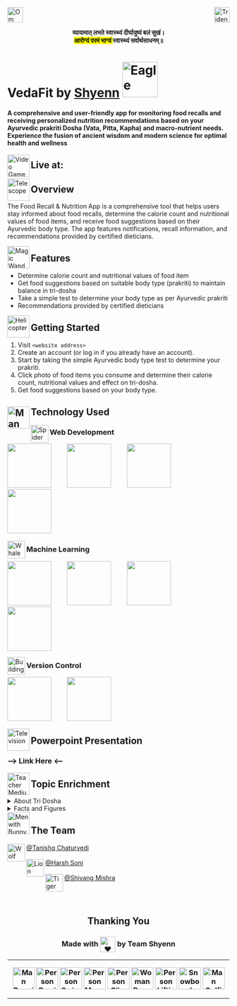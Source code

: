 <img src="https://raw.githubusercontent.com/Tarikul-Islam-Anik/Animated-Fluent-Emojis/master/Emojis/Symbols/Om.png" alt="Om" width="35" height="35" /> <img src="https://raw.githubusercontent.com/Tarikul-Islam-Anik/Animated-Fluent-Emojis/master/Emojis/Symbols/Trident%20Emblem.png" alt="Trident Emblem" align="right" width="35" height="35" />

<p align = "center"> <b> व्यायामात् लभते स्वास्थ्यं दीर्घायुष्यं बलं सुखं। </b><br>
<b> <mark>आरोग्यं परमं भाग्यं </mark> स्वास्थ्यं सर्वार्थसाधनम्॥ </b></p>


# VedaFit by [Shyenn](https://github.com/Shyenn-THS) <img src="https://raw.githubusercontent.com/Tarikul-Islam-Anik/Animated-Fluent-Emojis/master/Emojis/Animals/Eagle.png" alt="Eagle" width="80" height="80" align="bottom" />

#### A comprehensive and user-friendly app for monitoring food recalls and receiving personalized nutrition recommendations based on your Ayurvedic prakriti Dosha (Vata, Pitta, Kapha) and macro-nutrient needs. Experience the fusion of ancient wisdom and modern science for optimal health and wellness 

<img src="https://raw.githubusercontent.com/Tarikul-Islam-Anik/Animated-Fluent-Emojis/master/Emojis/Activities/Video%20Game.png" alt="Video Game" width="50" height="50" align="left" />

## Live at: 


<img src="https://raw.githubusercontent.com/Tarikul-Islam-Anik/Animated-Fluent-Emojis/master/Emojis/Objects/Telescope.png" alt="Telescope" width="50" height="50" align="left" />

## Overview
The Food Recall & Nutrition App is a comprehensive tool that helps users stay informed about food recalls, determine the calorie count and nutritional values of food items, and receive food suggestions based on their Ayurvedic body type. The app features notifications, recall information, and recommendations provided by certified dieticians.

<img src="https://raw.githubusercontent.com/Tarikul-Islam-Anik/Animated-Fluent-Emojis/master/Emojis/Activities/Magic%20Wand.png" alt="Magic Wand" width="50" height="50" align="left" />

## Features 

-   Determine calorie count and nutritional values of food item
-   Get food suggestions based on suitable body type (prakriti) to maintain balance in tri-dosha
-   Take a simple test to determine your body type as per Ayurvedic prakriti
-   Recommendations provided by certified dieticians

<img src="https://raw.githubusercontent.com/Tarikul-Islam-Anik/Animated-Fluent-Emojis/master/Emojis/Travel%20and%20places/Helicopter.png" alt="Helicopter" width="50" height="50" align="left" />

## Getting Started

1.  Visit ```<website address>```
2.  Create an account (or log in if you already have an account).
3.  Start by taking the simple Ayurvedic body type test to determine your prakriti.
4.  Click photo of food items you consume and determine their calorie count, nutritional values and effect on tri-dosha.
5.  Get food suggestions based on your body type.

## Technology Used <img src="https://raw.githubusercontent.com/Tarikul-Islam-Anik/Animated-Fluent-Emojis/master/Emojis/People%20with%20professions/Man%20Technologist%20Light%20Skin%20Tone.png" alt="Man Technologist Light Skin Tone" width="50" height="50" align="left" />

<img src="https://raw.githubusercontent.com/Tarikul-Islam-Anik/Animated-Fluent-Emojis/master/Emojis/Animals/Spider.png" alt="Spider" width="40" height="40" align="left" />

### Web Development 
<img src="https://cdn.jsdelivr.net/gh/devicons/devicon/icons/tailwindcss/tailwindcss-original-wordmark.svg" height="100" width="100" /> &nbsp; &nbsp; &nbsp; &nbsp;   <img src="https://cdn.jsdelivr.net/gh/devicons/devicon/icons/nextjs/nextjs-original-wordmark.svg" height="100" width="100" /> &nbsp; &nbsp; &nbsp; &nbsp; <img src="https://cdn.jsdelivr.net/gh/devicons/devicon/icons/typescript/typescript-original.svg" height="100" width="100" /> &nbsp; &nbsp; &nbsp; &nbsp;  <img src="https://cdn.jsdelivr.net/gh/devicons/devicon/icons/flask/flask-original-wordmark.svg" height="100" width="100" /> &nbsp; &nbsp; &nbsp; &nbsp; 
 
 <img src="https://raw.githubusercontent.com/Tarikul-Islam-Anik/Animated-Fluent-Emojis/master/Emojis/Travel%20and%20places/Locomotive.png" alt="Whale" width="40" height="40" align="left" />
 
### Machine Learning 
<img src="https://cdn.jsdelivr.net/gh/devicons/devicon/icons/python/python-original-wordmark.svg" height="100" width="100" />  &nbsp; &nbsp; &nbsp; &nbsp; <img src="https://cdn.jsdelivr.net/gh/devicons/devicon/icons/opencv/opencv-original-wordmark.svg" height="100" width="100" /> &nbsp; &nbsp; &nbsp; &nbsp; <img src="https://cdn.jsdelivr.net/gh/devicons/devicon/icons/tensorflow/tensorflow-original.svg" height="100" width="100" /> &nbsp; &nbsp; &nbsp; &nbsp; <img src="https://upload.wikimedia.org/wikipedia/en/d/d9/Dlib_c%2B%2B_library_logo.png" height="100" width="100" /> 

<img src="https://raw.githubusercontent.com/Tarikul-Islam-Anik/Animated-Fluent-Emojis/master/Emojis/Travel%20and%20places/Building%20Construction.png" alt="Building Construction" width="40" height="40" align="left" />

### Version Control
 <img src="https://cdn.jsdelivr.net/gh/devicons/devicon/icons/git/git-original-wordmark.svg" height="100" width="100" /> &nbsp; &nbsp; &nbsp; &nbsp;  <img src="https://cdn.jsdelivr.net/gh/devicons/devicon/icons/github/github-original-wordmark.svg" height="100" width="100" /> 

<img src="https://raw.githubusercontent.com/Tarikul-Islam-Anik/Animated-Fluent-Emojis/master/Emojis/Objects/Television.png" alt="Television" width="50" height="50" align="left" />

## Powerpoint Presentation

### --> Link Here <--

<img src="https://raw.githubusercontent.com/Tarikul-Islam-Anik/Animated-Fluent-Emojis/master/Emojis/People%20with%20professions/Teacher%20Medium-Light%20Skin%20Tone.png" alt="Teacher Medium-Light Skin Tone" width="50" height="50" align="left" />

## Topic Enrichment
<details>
  <summary>About Tri Dosha</summary>
  <p>
    <details>
  <summary>Vataj</summary>
  <p>
    &emsp; &ensp; &#8195; &#8194; Vata dosha represents movement and is associated with the elements of air and ether. People with a predominant Vata constitution tend to be creative, lively, and quick-witted, but may also experience feelings of anxiety and be prone to exhaustion.
  </p>
</details>
    <details>
  <summary>Pittaj</summary>
  <p>
    &emsp; &ensp; &#8195; &#8194; Pitta dosha represents metabolism and is associated with the elements of fire and water. People with a predominant Pitta constitution tend to be intense, ambitious, and confident, but may also experience anger and irritability.
  </p>
</details>
    <details>
  <summary>Kaphaj</summary>
  <p>
    &emsp; &ensp; &#8195; &#8194; Kapha dosha represents structure and stability and is associated with the elements of earth and water. People with a predominant Kapha constitution tend to be calm, grounded, and supportive, but may also experience feelings of boredom and sluggishness.
  </p>
</details> <hr>
  </p>
</details>


<details>
  <summary>Facts and Figures</summary>
<img src="https://i0.wp.com/sunshineayurveda.com.au/wp-content/uploads/2020/06/Five-Elements.jpg?fit=1024%2C1024&ssl=1" height="500" width="500"/>

<img src="https://ayurvedapractice.com/wp-content/uploads/2015/11/Daily-dosha-timings-and-actions-1024x749.png" height="500" width="500" />
</details>

<img src="https://raw.githubusercontent.com/Tarikul-Islam-Anik/Animated-Fluent-Emojis/master/Emojis/People/Men%20with%20Bunny%20Ears.png" alt="Men with Bunny Ears" width="50" height="50" align="left" />

## The Team

<img src="https://raw.githubusercontent.com/Tarikul-Islam-Anik/Animated-Fluent-Emojis/master/Emojis/Animals/Wolf.png" alt="Wolf" width="40" height="40" align="left" /> [@Tanishq Chaturvedi](https://www.linkedin.com/in/m99tanishq/) 
<br> <br>
<img src="https://raw.githubusercontent.com/Tarikul-Islam-Anik/Animated-Fluent-Emojis/master/Emojis/Animals/Lion.png" alt="Lion" width="40" height="40" align="left" /> [@Harsh Soni](https://www.linkedin.com/in/hashprog) 
<br><br>
<img src="https://raw.githubusercontent.com/Tarikul-Islam-Anik/Animated-Fluent-Emojis/master/Emojis/Animals/Tiger%20Face.png" alt="Tiger Face" width="40" height="40" align="left" /> [@Shivang Mishra](https://www.linkedin.com/in/shivangm24/)

<br><br>


<h2 align="center">Thanking You
<h3 align="center">Made with <img src="https://raw.githubusercontent.com/Tarikul-Islam-Anik/Animated-Fluent-Emojis/master/Emojis/Smilies/Beating%20Heart.png" alt="❤" width="35" height="35" align="center" /> by Team Shyenn

---
<p align="center">
<img src="https://raw.githubusercontent.com/Tarikul-Islam-Anik/Animated-Fluent-Emojis/master/Emojis/People/Man%20Running.png" alt="Man Running" width="50" height="50" />
<img src="https://raw.githubusercontent.com/Tarikul-Islam-Anik/Animated-Fluent-Emojis/master/Emojis/People/Person%20Rowing%20Boat.png" alt="Person Rowing Boat" width="50" height="50" />
<img src="https://raw.githubusercontent.com/Tarikul-Islam-Anik/Animated-Fluent-Emojis/master/Emojis/People/Person%20Swimming.png" alt="Person Swimming" width="50" height="50" />
<img src="https://raw.githubusercontent.com/Tarikul-Islam-Anik/Animated-Fluent-Emojis/master/Emojis/People/Person%20Mountain%20Biking.png" alt="Person Mountain Biking" width="50" height="50" />
<img src="https://raw.githubusercontent.com/Tarikul-Islam-Anik/Animated-Fluent-Emojis/master/Emojis/People/Person%20Climbing.png" alt="Person Climbing" width="50" height="50" />
<img src="https://raw.githubusercontent.com/Tarikul-Islam-Anik/Animated-Fluent-Emojis/master/Emojis/People%20with%20activities/Woman%20Bouncing%20Ball%20Light%20Skin%20Tone.png" alt="Woman Bouncing Ball Light Skin Tone" width="50" height="50" />
<img src="https://raw.githubusercontent.com/Tarikul-Islam-Anik/Animated-Fluent-Emojis/master/Emojis/People/Person%20Lifting%20Weights.png" alt="Person Lifting Weights" width="50" height="50" />
<img src="https://raw.githubusercontent.com/Tarikul-Islam-Anik/Animated-Fluent-Emojis/master/Emojis/People%20with%20activities/Snowboarder%20Medium%20Skin%20Tone.png" alt="Snowboarder Medium Skin Tone" width="50" height="50" />
<img src="https://raw.githubusercontent.com/Tarikul-Islam-Anik/Animated-Fluent-Emojis/master/Emojis/People%20with%20activities/Man%20Golfing%20Medium-Light%20Skin%20Tone.png" alt="Man Golfing Medium-Light Skin Tone" width="50" height="50" />
</p>

---
